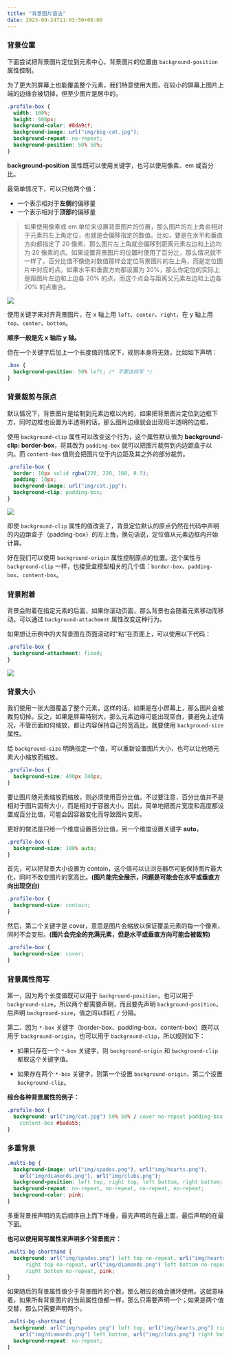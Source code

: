 ```yaml
---
title: "背景图片语法"
date: 2023-09-24T11:03:50+08:00
---
```


### 背景位置

下面尝试把背景图片定位到元素中心，背景图片的位置由 `background-position` 属性控制。

为了更大的屏幕上也能覆盖整个元素，我们特意使用大图，在较小的屏幕上图片上端的边缘会被切掉，但至少图片是居中的。

```css
.profile-box {
  width: 100%;
  height: 600px;
  background-color: #8da9cf;
  background-image: url("img/big-cat.jpg");
  background-repeat: no-repeat;
  background-position: 50% 50%;
}
```

**background-position** 属性既可以使用关键字，也可以使用像素、em 或百分比。

最简单情况下，可以只给两个值：

- 一个表示相对于**左侧**的偏移量
- 一个表示相对于**顶部**的偏移量

> 如果使用像素或 em 单位来设置背景图片的位置，那么图片的左上角会相对于元素的左上角定位，也就是会偏移指定的数值。比如，要是在水平和垂直方向都指定了 20 像素，那么图片左上角就会偏移到距离元素左边和上边均为 20 像素的点。如果设置背景图片的位置时使用了百分比，那么情况就不一样了，百分比值不像绝对数值那样会定位背景图片的左上角，而是定位图片中对应的点。如果水平和垂直方向都设置为 20%，那么你定位的实际上是距图片左边和上边各 20% 的点，而这个点会与距离父元素左边和上边各 20% 的点重合。

![](../assets/images/articles/57/01.png)

使用关键字来对齐背景图片，在 x 轴上用 `left`、`center`、`right`，在 y 轴上用 `top`、`center`、`bottom`。

**顺序一般是先 x 轴后 y 轴。**

但在一个关键字后加上一个长度值的情况下，规则本身将无效，比如如下声明：

```css
.box {
  background-position: 50% left; /* 不要这样写 */
}
```

### 背景裁剪与原点

默认情况下，背景图片是绘制到元素边框以内的，如果把背景图片定位到边框下方，同时边框也设置为半透明的话，那么图片边缘就会出现班半透明的边框，

使用 `background-clip` 属性可以改变这个行为，这个属性默认值为 **background-clip: border-box**，将其改为 `padding-box` 就可以把图片裁剪到内边距盒子以内。而 `content-box` 值则会把图片位于内边距及其之外的部分裁剪。

```css
.profile-box {
  border: 10px solid rgba(220, 220, 160, 0.5);
  padding: 10px;
  background-image: url("img/cat.jpg");
  background-clip: padding-box;
}
```

![](../assets/images/articles/57/02.png)

即使 `background-clip` 属性的值改变了，背景定位默认的原点仍然在代码中声明的内边距盒子（padding-box）的左上角，换句话说，定位值从元素边框内开始计算。

好在我们可以使用 `background-origin` 属性控制原点的位置。这个属性与 `background-clip` 一样，也接受盒模型相关的几个值：`border-box`、`padding-box`、`content-box`。

### 背景附着

背景会附着在指定元素的后面，如果你滚动页面，那么背景也会随着元素移动而移动。可以通过 `background-attachment` 属性改变这种行为。

如果想让示例中的大背景图在页面滚动时“粘”在页面上，可以使用以下代码：

```css
.profile-box {
  background-attachment: fixed;
}
```

![](../assets/images/articles/57/03.png)

### 背景大小

我们使用一张大图覆盖了整个元素，这样的话，如果是在小屏幕上，那么图片会被裁剪切掉。反之，如果是屏幕特别大，那么元素边缘可能出现空白，要避免上述情况，不管页面如何缩放，都让内容保持自己的宽高比，就要使用 `background-size` 属性。

给 `background-size` 明确指定一个值，可以重新设置图片大小，也可以让他随元素大小缩放而缩放。

```css
.profile-box {
  background-size: 400px 240px;
}
```

要让图片随元素缩放而缩放，则必须使用百分比值。不过要注意，百分比值并不是相对于图片固有大小，而是相对于容器大小。因此，简单地把图片宽度和高度都设置成百分比值，可能会因容器变化而导致图片变形。

更好的做法是只给一个维度设置百分比值，另一个维度设置关键字 **auto**，

```css
.profile-box {
  background-size: 100% auto;
}
```

首先，可以把背景大小设置为 contain，这个值可以让浏览器尽可能保持图片最大化，同时不改变图片的宽高比。**(图片能完全展示，问题是可能会在水平或垂直方向出现空白)**

```css
.profile-box {
  background-size: contain;
}
```

然后，第二个关键字是 cover，意思是图片会缩放以保证覆盖元素的每一个像素，同时不会变形。**(图片会完全的充满元素，但是水平或垂直方向可能会被裁剪)**

```css
.profile-box {
  background-size: cover;
}
```

### 背景属性简写

第一，因为两个长度值既可以用于 `background-position`，也可以用于 `background-size`，所以两个都需要声明，而且要先声明 `background-position`，后声明 `background-size`，值之间以斜杠 `/` 分隔。

第二、因为 `*-box` 关键字（border-box、padding-box、content-box）既可以用于 `background-origin`，也可以用于 `background-clip`，所以规则如下：

- 如果只存在一个 `*-box` 关键字，则 `background-origin` 和 `background-clip` 都取这个关键字值。

- 如果存在两个 `*-box` 关键字，则第一个设置 `background-origin`，第二个设置 `background-clip`。

**综合各种背景属性的例子：**

```css
.profile-box {
  background: url("img/cat.jpg") 50% 50% / cover no-repeat padding-box
    content-box #bada55;
}
```

### 多重背景

```css
.multi-bg {
  background-image: url("img/spades.png"), url("img/hearts.png"),
    url("img/diamonds.png"), url("img/clubs.png");
  background-position: left top, right top, left bottom, right bottom;
  background-repeat: no-repeat, no-repeat, no-repeat, no-repeat;
  background-color: pink;
}
```

多重背景按声明的先后顺序自上而下堆叠，最先声明的在最上面，最后声明的在最下面。

**也可以使用简写属性来声明多个背景图片：**

```css
.multi-bg-shorthand {
  background: url("img/spades.png") left top no-repeat, url("img/hearts.png")
      right top no-repeat, url("img/diamonds.png") left bottom no-repeat, url("img/clubs.png")
      right bottom no-repeat, pink;
}
```

如果随后的背景属性值少于背景图片的个数，那么相应的值会循环使用。这就意味着，如果所有背景图片的当前属性值都一样，那么只需要声明一个；如果是两个值交替，那么只需要声明两个。

```css
.multi-bg-shorthand {
  background: url("img/spades.png") left top, url("img/hearts.png") right top,
    url("img/diamonds.png") left bottom, url("img/clubs.png") right bottom, pink;
  background-repeat: no-repeat;
}
```
